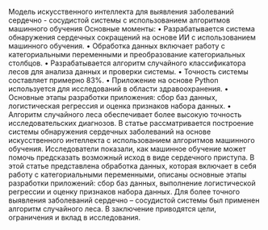 Модель искусственного интеллекта для выявления заболеваний сердечно - сосудистой системы с использованием алгоритмов машинного обучения
Основные моменты:
• Разрабатывается система обнаружения сердечных сокращений на основе ИИ с использованием машинного обучения.
• Обработка данных включает работу с категориальными переменными и преобразование категориальных столбцов.
• Разрабатывается алгоритм случайного классификатора лесов для анализа данных и проверки системы.
• Точность системы составляет примерно 83%.
• Приложение на основе Python используется для исследований в области здравоохранения.
• Основные этапы разработки приложения: сбор баз данных, логистическая регрессия и оценка признаков набора данных.
• Алгоритм случайного леса обеспечивает более высокую точность исследовательских диагнозов.
В статье рассматривается построение системы обнаружения сердечных заболеваний на основе искусственного интеллекта с использованием алгоритмов машинного обучения. Исследователи показали, как машинное обучение может помочь предсказать возможный исход в виде сердечного приступа. В этой статье представлена обработка данных, которая включает в себя работу с категориальными переменными, описаны основные этапы разработки приложений: сбор баз данных, выполнение логистической регрессии и оценку признаков набора данных. Для более точного выявления заболеваний сердечно – сосудистой системы был применен алгоритм случайного леса. В заключение приводятся цели, ограничения и вклад в исследования.
